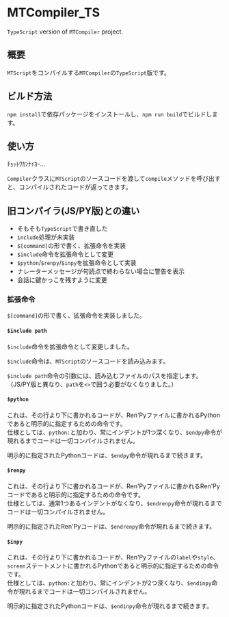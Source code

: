 # MTCompiler_TS
`TypeScript` version of `MTCompiler` project.

## 概要
`MTScript`をコンパイルする`MTCompiler`の`TypeScript`版です。

## ビルド方法
`npm install`で依存パッケージをインストールし、`npm run build`でビルドします。

## 使い方
ﾁｮｯﾄﾜｶﾝﾅｲﾖｰ...

`Compiler`クラスに`MTScript`のソースコードを渡して`compile`メソッドを呼び出すと、コンパイルされたコードが返ってきます。

## 旧コンパイラ(JS/PY版)との違い
- そもそも`TypeScript`で書き直した
- `include`処理が未実装
- `$[command]`の形で書く、拡張命令を実装
- `$include`命令を拡張命令として変更
- `$python`/`$renpy`/`$inpy`を拡張命令として実装
- ナレーターメッセージが句読点で終わらない場合に警告を表示
- 会話に鍵かっこを残すように変更

### 拡張命令
`$[command]`の形で書く、拡張命令を実装しました。

#### `$include path`
`$include`命令を拡張命令として変更しました。

`$include`命令は、`MTScript`のソースコードを読み込みます。

`$include path`命令の引数には、読み込むファイルのパスを指定します。  
（JS/PY版と異なり、`path`を`<>`で囲う必要がなくなりました。）

#### `$python`
これは、その行より下に書かれるコードが、Ren'Pyファイルに書かれるPythonであると明示的に指定するための命令です。  
仕様としては、`python:`と加わり、常にインデントが1つ深くなり、`$endpy`命令が現れるまでコードは一切コンパイルされません。

明示的に指定されたPythonコードは、`$endpy`命令が現れるまで続きます。

#### `$renpy`
これは、その行より下に書かれるコードが、Ren'Pyファイルに書かれるRen'Pyコードであると明示的に指定するための命令です。  
仕様としては、通常1つあるインデントがなくなり、`$endrenpy`命令が現れるまでコードは一切コンパイルされません。

明示的に指定されたRen'Pyコードは、`$endrenpy`命令が現れるまで続きます。

#### `$inpy`
これは、その行より下に書かれるコードが、Ren'Pyファイルの`label`や`style`、`screen`ステートメントに書かれるPythonであると明示的に指定するための命令です。  
仕様としては、`python:`と加わり、常にインデントが2つ深くなり、`$endinpy`命令が現れるまでコードは一切コンパイルされません。

明示的に指定されたPythonコードは、`$endinpy`命令が現れるまで続きます。
